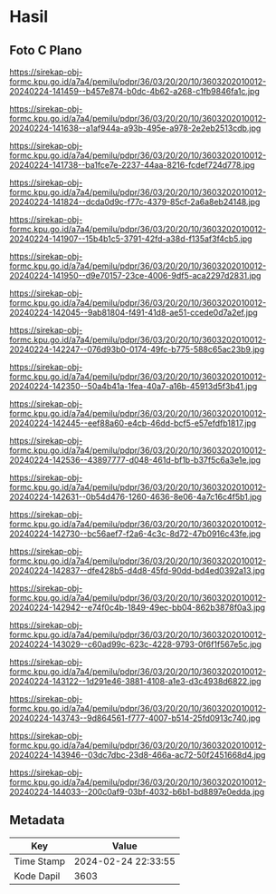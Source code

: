 # Hasil

## Foto C Plano

https://sirekap-obj-formc.kpu.go.id/a7a4/pemilu/pdpr/36/03/20/20/10/3603202010012-20240224-141459--b457e874-b0dc-4b62-a268-c1fb9846fa1c.jpg

https://sirekap-obj-formc.kpu.go.id/a7a4/pemilu/pdpr/36/03/20/20/10/3603202010012-20240224-141638--a1af944a-a93b-495e-a978-2e2eb2513cdb.jpg

https://sirekap-obj-formc.kpu.go.id/a7a4/pemilu/pdpr/36/03/20/20/10/3603202010012-20240224-141738--ba1fce7e-2237-44aa-8216-fcdef724d778.jpg

https://sirekap-obj-formc.kpu.go.id/a7a4/pemilu/pdpr/36/03/20/20/10/3603202010012-20240224-141824--dcda0d9c-f77c-4379-85cf-2a6a8eb24148.jpg

https://sirekap-obj-formc.kpu.go.id/a7a4/pemilu/pdpr/36/03/20/20/10/3603202010012-20240224-141907--15b4b1c5-3791-42fd-a38d-f135af3f4cb5.jpg

https://sirekap-obj-formc.kpu.go.id/a7a4/pemilu/pdpr/36/03/20/20/10/3603202010012-20240224-141950--d9e70157-23ce-4006-9df5-aca2297d2831.jpg

https://sirekap-obj-formc.kpu.go.id/a7a4/pemilu/pdpr/36/03/20/20/10/3603202010012-20240224-142045--9ab81804-f491-41d8-ae51-ccede0d7a2ef.jpg

https://sirekap-obj-formc.kpu.go.id/a7a4/pemilu/pdpr/36/03/20/20/10/3603202010012-20240224-142247--076d93b0-0174-49fc-b775-588c65ac23b9.jpg

https://sirekap-obj-formc.kpu.go.id/a7a4/pemilu/pdpr/36/03/20/20/10/3603202010012-20240224-142350--50a4b41a-1fea-40a7-a16b-45913d5f3b41.jpg

https://sirekap-obj-formc.kpu.go.id/a7a4/pemilu/pdpr/36/03/20/20/10/3603202010012-20240224-142445--eef88a60-e4cb-46dd-bcf5-e57efdfb1817.jpg

https://sirekap-obj-formc.kpu.go.id/a7a4/pemilu/pdpr/36/03/20/20/10/3603202010012-20240224-142536--43897777-d048-461d-bf1b-b37f5c6a3e1e.jpg

https://sirekap-obj-formc.kpu.go.id/a7a4/pemilu/pdpr/36/03/20/20/10/3603202010012-20240224-142631--0b54d476-1260-4636-8e06-4a7c16c4f5b1.jpg

https://sirekap-obj-formc.kpu.go.id/a7a4/pemilu/pdpr/36/03/20/20/10/3603202010012-20240224-142730--bc56aef7-f2a6-4c3c-8d72-47b0916c43fe.jpg

https://sirekap-obj-formc.kpu.go.id/a7a4/pemilu/pdpr/36/03/20/20/10/3603202010012-20240224-142837--dfe428b5-d4d8-45fd-90dd-bd4ed0392a13.jpg

https://sirekap-obj-formc.kpu.go.id/a7a4/pemilu/pdpr/36/03/20/20/10/3603202010012-20240224-142942--e74f0c4b-1849-49ec-bb04-862b3878f0a3.jpg

https://sirekap-obj-formc.kpu.go.id/a7a4/pemilu/pdpr/36/03/20/20/10/3603202010012-20240224-143029--c60ad99c-623c-4228-9793-0f6f1f567e5c.jpg

https://sirekap-obj-formc.kpu.go.id/a7a4/pemilu/pdpr/36/03/20/20/10/3603202010012-20240224-143122--1d291e46-3881-4108-a1e3-d3c4938d6822.jpg

https://sirekap-obj-formc.kpu.go.id/a7a4/pemilu/pdpr/36/03/20/20/10/3603202010012-20240224-143743--9d864561-f777-4007-b514-25fd0913c740.jpg

https://sirekap-obj-formc.kpu.go.id/a7a4/pemilu/pdpr/36/03/20/20/10/3603202010012-20240224-143946--03dc7dbc-23d8-466a-ac72-50f2451668d4.jpg

https://sirekap-obj-formc.kpu.go.id/a7a4/pemilu/pdpr/36/03/20/20/10/3603202010012-20240224-144033--200c0af9-03bf-4032-b6b1-bd8897e0edda.jpg


## Metadata

| Key        | Value               |
| ---------- | ------------------- |
| Time Stamp | 2024-02-24 22:33:55 |
| Kode Dapil | 3603                |



